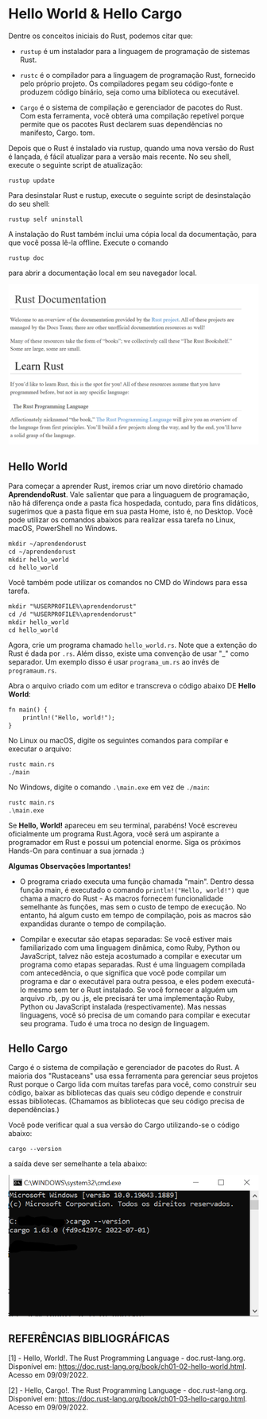 # **Hello World & Hello Cargo**

Dentre os conceitos iniciais do Rust, podemos citar que:

- ``rustup`` é um instalador para a linguagem de programação de sistemas Rust.

- ``rustc`` é o compilador para a linguagem de programação Rust, fornecido pelo próprio projeto. Os compiladores pegam seu código-fonte e produzem código binário, seja como uma biblioteca ou executável.

- ``Cargo`` é o sistema de compilação e gerenciador de pacotes do Rust. Com esta ferramenta, você obterá uma compilação repetível porque permite que os pacotes Rust declarem suas dependências no manifesto, Cargo. tom.

Depois que o Rust é instalado via rustup, quando uma nova versão do Rust é lançada, é fácil atualizar para a versão mais recente. No seu shell, execute o seguinte script de atualização:

```
rustup update
```

Para desinstalar Rust e rustup, execute o seguinte script de desinstalação do seu shell:

```
rustup self uninstall
```

A instalação do Rust também inclui uma cópia local da documentação, para que você possa lê-la offline. Execute o comando 

```
rustup doc
```

para abrir a documentação local em seu navegador local.

![](/Imagens/HD02/RustupDoc.png)


## **Hello World**

Para começar a aprender Rust, iremos criar um novo diretório chamado **AprendendoRust**. Vale salientar que para a linguaguem de programação, não há diferença onde a pasta fica hospedada, contudo, para fins didáticos, sugerimos que a pasta fique em sua pasta Home, isto é, no Desktop. Você pode utilizar os comandos abaixos para realizar essa tarefa no Linux, macOS, PowerShell no Windows.

```
mkdir ~/aprendendorust
cd ~/aprendendorust
mkdir hello_world
cd hello_world
```

Você também pode utilizar os comandos no CMD do Windows para essa tarefa.

```
mkdir "%USERPROFILE%\aprendendorust"
cd /d "%USERPROFILE%\aprendendorust"
mkdir hello_world
cd hello_world
```

Agora, crie um programa chamado ``hello_world.rs``. Note que a extenção do Rust é dada por ``.rs``. Além disso, existe uma convenção de usar "_" como separador. Um exemplo disso é usar ``programa_um.rs`` ao invés de ``programaum.rs``.

Abra o arquivo criado com um editor e transcreva o código abaixo DE **Hello World**:

```
fn main() {
    println!("Hello, world!");
}
```

No Linux ou macOS, digite os seguintes comandos para compilar e executar o arquivo:

```
rustc main.rs
./main
```

No Windows, digite o comando ``.\main.exe`` em vez de ``./main``:

```
rustc main.rs
.\main.exe
```

Se **Hello, World!** apareceu em seu terminal, parabéns! Você escreveu oficialmente um programa Rust.Agora, você será um aspirante a programador em Rust e possui um potencial enorme. Siga os próximos Hands-On para continuar a sua jornada :)

**Algumas Observações Importantes!**

- O programa criado executa uma função chamada "main". Dentro dessa função main, é executado o comando ``println!("Hello, world!")`` que chama a macro do Rust - As macros fornecem funcionalidade semelhante às funções, mas sem o custo de tempo de execução. No entanto, há algum custo em tempo de compilação, pois as macros são expandidas durante o tempo de compilação.

- Compilar e executar são etapas separadas: Se você estiver mais familiarizado com uma linguagem dinâmica, como Ruby, Python ou JavaScript, talvez não esteja acostumado a compilar e executar um programa como etapas separadas. Rust é uma linguagem compilada com antecedência, o que significa que você pode compilar um programa e dar o executável para outra pessoa, e eles podem executá-lo mesmo sem ter o Rust instalado. Se você fornecer a alguém um arquivo .rb, .py ou .js, ele precisará ter uma implementação Ruby, Python ou JavaScript instalada (respectivamente). Mas nessas linguagens, você só precisa de um comando para compilar e executar seu programa. Tudo é uma troca no design de linguagem.


## **Hello Cargo**

Cargo é o sistema de compilação e gerenciador de pacotes do Rust. A maioria dos "Rustaceans" usa essa ferramenta para gerenciar seus projetos Rust porque o Cargo lida com muitas tarefas para você, como construir seu código, baixar as bibliotecas das quais seu código depende e construir essas bibliotecas. (Chamamos as bibliotecas que seu código precisa de dependências.)

Você pode verificar qual a sua versão do Cargo utilizando-se o código abaixo:

```
cargo --version
```
a saída deve ser semelhante a tela abaixo:

![](/Imagens/HD02/CargoVersion.png)



## **REFERÊNCIAS BIBLIOGRÁFICAS**

[1] - Hello, World!. The Rust Programming Language - doc.rust-lang.org. Disponível em: <https://doc.rust-lang.org/book/ch01-02-hello-world.html>. Acesso em 09/09/2022.

[2] - Hello, Cargo!. The Rust Programming Language - doc.rust-lang.org. Disponível em: <https://doc.rust-lang.org/book/ch01-03-hello-cargo.html>. Acesso em 09/09/2022.